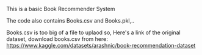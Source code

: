 This is a basic Book Recommender System

The code also contains Books.csv and Books.pkl,..

Books.csv is too big of a file to uplaod so, Here's a link of the original dataset, download books.csv from here:
https://www.kaggle.com/datasets/arashnic/book-recommendation-dataset
